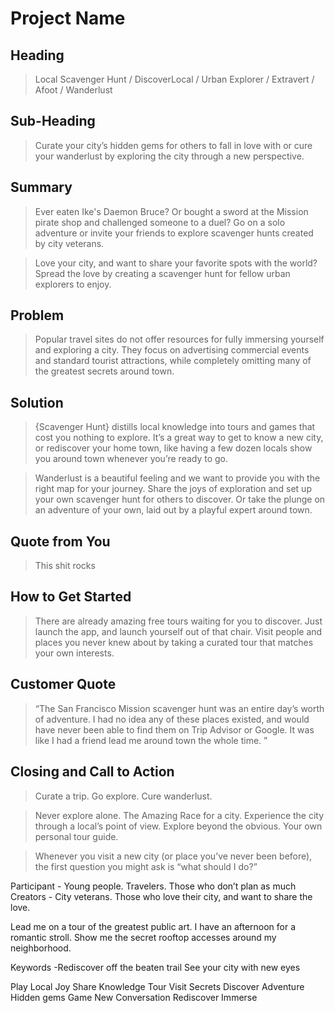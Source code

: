# Project Name #
 
## Heading ##
  > Local Scavenger Hunt / DiscoverLocal / Urban Explorer / Extravert / Afoot / Wanderlust 

## Sub-Heading ##
  > Curate your city’s hidden gems for others to fall in love with or cure your wanderlust by exploring the city through a new perspective. 

## Summary ##
  > Ever eaten Ike's Daemon Bruce? Or bought a sword at the Mission pirate shop and challenged someone to a duel? Go on a solo adventure or invite your friends to explore scavenger hunts created by city veterans.

  > Love your city, and want to share your favorite spots with the world? Spread the love by creating a scavenger hunt for fellow urban explorers to enjoy.

## Problem ##
> Popular travel sites do not offer resources for fully immersing yourself and exploring a city. They focus on advertising commercial events and standard tourist attractions, while completely omitting many of the greatest secrets around town.

## Solution ##
> {Scavenger Hunt} distills local knowledge into tours and games that cost you nothing to explore. It’s a great way to get to know a new city, or rediscover your home town, like having a few dozen locals show you around town whenever you’re ready to go.

> Wanderlust is a beautiful feeling and we want to provide you with the right map for your journey. Share the joys of exploration and set up your own scavenger hunt for others to discover. Or take the plunge on an adventure of your own, laid out by a playful expert around town.

## Quote from You ##
  > This shit rocks

## How to Get Started ##
  > There are already amazing free tours waiting for you to discover. Just launch the app, and launch yourself out of that chair. Visit people and places you never knew about by taking a curated tour that matches your own interests.

## Customer Quote ##
  > “The San Francisco Mission scavenger hunt was an entire day’s worth of adventure. I had no idea any of these places existed, and would have never been able to find them on Trip Advisor or Google. It was like I had a friend lead me around town the whole time. ”

## Closing and Call to Action ##
  > Curate a trip. Go explore. Cure wanderlust.


  > Never explore alone. The Amazing Race for a city. Experience the city through a local’s point of view. Explore beyond the obvious. Your own personal tour guide.



  > Whenever you visit a new city (or place you’ve never been before), the first question you might ask is “what should I do?” 

Participant - Young people. Travelers. Those who don’t plan as much
Creators - City veterans. Those who love their city, and want to share the love.


Lead me on a tour of the greatest public art. I have an afternoon for a romantic stroll. Show me the secret rooftop accesses around my neighborhood.

Keywords
-Rediscover
off the beaten trail
See your city with new eyes



Play  Local  Joy  Share  Knowledge  Tour  Visit  Secrets  Discover  Adventure
Hidden gems  Game   New  Conversation   Rediscover   Immerse



